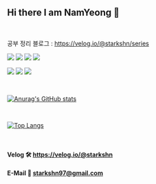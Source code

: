 ## Hi there I am NamYeong 👋
<br />

공부 정리 블로그 : https://velog.io/@starkshn/series

<img src="https://img.shields.io/badge/C++-FF0044??style=plastic&logo=Cplusplus&logoColor=white"> <img src="https://img.shields.io/badge/-win32API-blue??style=plastic&logo=c++&logoColor=white"> <img src="https://img.shields.io/badge/-DirectX11-yellowgreen??style=plastic&logo=c++&logoColor=white"> <img src="https://img.shields.io/badge/Unreal-0E1128??style=plastic&logo=Unreal Engine&logoColor=white">

<img src="https://img.shields.io/badge/Csharp-239120??style=plastic&logo=csharp&logoColor=white"> <img src="https://img.shields.io/badge/Unity-000000??style=plastic&logo=Unity&logoColor=white"> <img src="https://img.shields.io/badge/.NET-512BD4??style=plastic&logo=.NET&logoColor=white">




<br />

[![Anurag's GitHub stats](https://github-readme-stats.vercel.app/api?username=starkshn&show_icons=true&count_private=true&count_private=true&theme=radical)](https://github.com/starkshn/github-readme-stats)

<br />

[![Top Langs](https://github-readme-stats.vercel.app/api/top-langs/?username=starkshn&show_owner=true&theme=radical&layout=compact)](https://github.com/starkshn)

<br />


#### Velog 🛠 https://velog.io/@starkshn
#### E-Mail 📩 starkshn97@gmail.com
<!--
**starkshn/starkshn** is a ✨ _special_ ✨ repository because its `README.md` (this file) appears on your GitHub profile.

Here are some ideas to get you started:

 🔭 I’m currently working on ...
 🌱 I’m currently learning ...
 👯 I’m looking to collaborate on ...
 🤔 I’m looking for help with ...
 💬 Ask me about ...
 📫 How to reach me: ...
 😄 Pronouns: ...
 ⚡ Fun fact: ...

